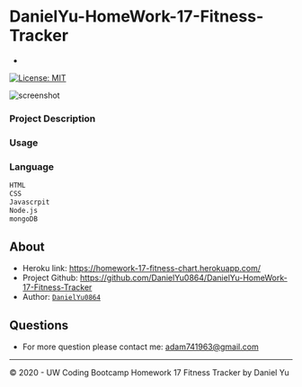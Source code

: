 # DanielYu-HomeWork-17-Fitness-Tracker

*

[![License: MIT](https://img.shields.io/badge/License-MIT-blue.svg)](https://opensource.org/licenses/MIT)

![screenshot](.screenshot/main.png)

### Project Description


### Usage


### Language
```md
HTML
CSS
Javascrpit
Node.js
mongoDB
```

## About
* Heroku link: https://homework-17-fitness-chart.herokuapp.com/
* Project Github: https://github.com/DanielYu0864/DanielYu-HomeWork-17-Fitness-Tracker
* Author: [`DanielYu0864`](https://github.com/DanielYu0864)

## Questions
*  For more question please contact me: adam741963@gmail.com


- - -
© 2020 - UW Coding Bootcamp Homework 17 Fitness Tracker by Daniel Yu